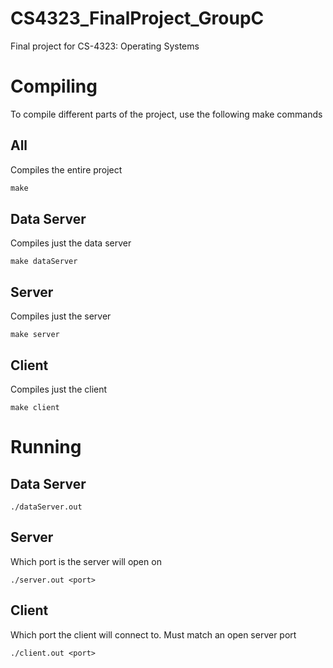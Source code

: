# CS4323_FinalProject_GroupC
Final project for CS-4323: Operating Systems

# Compiling
To compile different parts of the project, use the following make commands
## All
Compiles the entire project
```cmd
make
```

## Data Server
Compiles just the data server
```commandline
make dataServer
```

## Server
Compiles just the server
```commandline
make server
```

## Client
Compiles just the client
```commandline
make client
```

# Running
## Data Server
```commandline
./dataServer.out
```

## Server
Which port is the server will open on
```commandline
./server.out <port>
```

## Client
Which port the client will connect to. Must match an open server port
```commandline
./client.out <port>
```